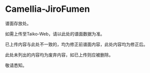 # Camellia-JiroFumen

谱面存放处。

如需上传至Taiko-Web，请以此处的谱面数据为准。

已上传内容与此处不一致的，均为修正前谱面内容，此处内容均为修正后。

此处未列出的内容均为废弃内容，如已上传则应被删除。

敬请悉知。

